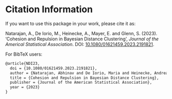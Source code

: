 # Citation Information
If you want to use this package in your work, please cite it as:

Natarajan, A., De Iorio, M., Heinecke, A., Mayer, E. and Glenn, S. (2023). ‘Cohesion and Repulsion in Bayesian Distance Clustering’, _Journal of the Americal Statistical Association_. DOI: [10.1080/01621459.2023.2191821](https://doi.org/10.1080/01621459.2023.2191821).

For BibTeX users:

```latex
@article{NDI23,
  doi = {10.1080/01621459.2023.2191821},
  author = {Natarajan, Abhinav and De Iorio, Maria and Heinecke, Andreas and Mayer, Emanuel and Glenn, Simon},
  title = {Cohesion and Repulsion in Bayesian Distance Clustering},
  publisher = {Journal of the American Statistical Association},
  year = {2023}
}
```